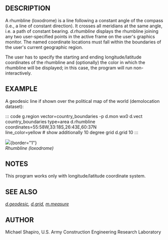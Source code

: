 ## DESCRIPTION

A rhumbline (loxodrome) is a line following a constant angle of the
compass (i.e., a line of constant direction). It crosses all meridians
at the same angle, i.e. a path of constant bearing. *d.rhumbline*
displays the rhumbline joining any two user-specified points in the
active frame on the user\'s graphics monitor. The named coordinate
locations must fall within the boundaries of the user\'s current
geographic region.

The user has to specify the starting and ending longitude/latitude
coordinates of the rhumbline and (optionally) the color in which the
rhumbline will be displayed; in this case, the program will run
non-interactively.

## EXAMPLE

A geodesic line if shown over the political map of the world
(demolocation dataset):

::: code
    g.region vector=country_boundaries -p
    d.mon wx0
    d.vect country_boundaries type=area
    d.rhumbline coordinates=55:58W,33:18S,26:43E,60:37N \
      line_color=yellow
    # show additionally 10 degree grid
    d.grid 10
:::

![](d_rhumbline.png){border="1"}\
*Rhumbline (loxodrome)*

## NOTES

This program works only with longitude/latitude coordinate system.

## SEE ALSO

*[d.geodesic](d.geodesic.html), [d.grid](d.grid.html),
[m.measure](m.measure.html)*

## AUTHOR

Michael Shapiro, U.S. Army Construction Engineering Research Laboratory
